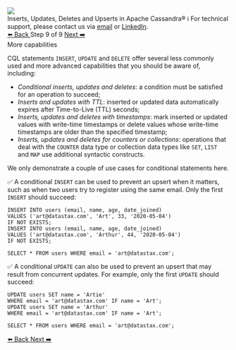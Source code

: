 <!-- TOP -->
<div class="top">
  <img src="https://datastax-academy.github.io/katapod-shared-assets/images/ds-academy-logo.svg" />
  <div class="scenario-title-section">
    <span class="scenario-title">Inserts, Updates, Deletes and Upserts in Apache Cassandra®</span>
    <span class="scenario-subtitle">ℹ️ For technical support, please contact us via <a href="mailto:aleksandr.volochnev@datastax.com">email</a> or <a href="https://dtsx.io/aleks">LinkedIn</a>.</span>
  </div>
</div>

<!-- NAVIGATION -->
<div id="navigation-top" class="navigation-top">
 <a href='command:katapod.loadPage?[{"step":"step8-astra"}]'
   class="btn btn-dark navigation-top-left">⬅️ Back
 </a>
<span class="step-count"> Step 9 of 9</span>
 <a href='command:katapod.loadPage?[{"step":"finish-astra"}]'
    class="btn btn-dark navigation-top-right">Next ➡️
  </a>
</div>

<!-- CONTENT -->

<div class="step-title">More capabilities</div>

CQL statements `INSERT`, `UPDATE` and `DELETE` offer several less commonly used and more advanced 
capabilities that you should be aware of, including:
- *Conditional inserts, updates and deletes*: a condition must be satisfied for an operation to succeed;
- *Inserts and updates with TTL*: inserted or updated data automatically expires after Time-to-Live (TTL) seconds;
- *Inserts, updates and deletes with timestamps*: mark inserted or updated values with write-time timestamps or 
  delete values whose write-time timestamps are older than the specified timestamp;
- *Inserts, updates and deletes for counters or collections*: operations that deal with the `COUNTER` data type or
  collection data types like `SET`, `LIST` and `MAP` use additional syntactic constructs.

We only demonstrate a couple of use cases for conditional statements here.

✅ A conditional `INSERT` can be used to prevent an upsert when it matters, 
such as when two users try to register using the same email. Only the first 
`INSERT` should succeed:
```
INSERT INTO users (email, name, age, date_joined) 
VALUES ('art@datastax.com', 'Art', 33, '2020-05-04')
IF NOT EXISTS;
INSERT INTO users (email, name, age, date_joined) 
VALUES ('art@datastax.com', 'Arthur', 44, '2020-05-04')
IF NOT EXISTS;

SELECT * FROM users WHERE email = 'art@datastax.com';
```

✅ A conditional `UPDATE` can also be used to prevent an upsert that may result from 
concurrent updates. For example, only the first `UPDATE` should succeed:
```
UPDATE users SET name = 'Artie'
WHERE email = 'art@datastax.com' IF name = 'Art';
UPDATE users SET name = 'Arthur'
WHERE email = 'art@datastax.com' IF name = 'Art';

SELECT * FROM users WHERE email = 'art@datastax.com';
``` 

<!-- NAVIGATION -->
<div id="navigation-bottom" class="navigation-bottom">
 <a href='command:katapod.loadPage?[{"step":"step8-astra"}]'
   class="btn btn-dark navigation-bottom-left">⬅️ Back
 </a>
 <a href='command:katapod.loadPage?[{"step":"finish-astra"}]'
    class="btn btn-dark navigation-bottom-right">Next ➡️
  </a>
</div>

